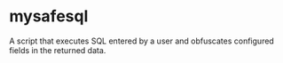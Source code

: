 # mysafesql
A script that executes SQL entered by a user and obfuscates configured fields in the returned data.
